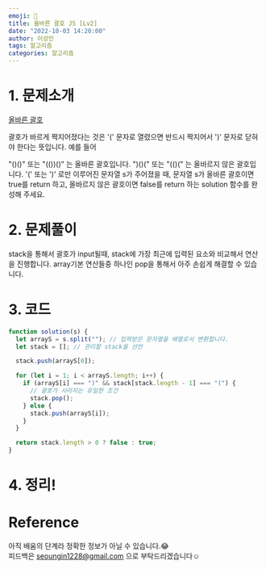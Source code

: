 ```yaml
---
emoji: 📖
title: 올바른 괄호 JS [Lv2]
date: "2022-10-03 14:20:00"
author: 이성인
tags: 알고리즘
categories: 알고리즘
---
```


# 1. 문제소개

[올바른 괄호](https://school.programmers.co.kr/learn/courses/30/lessons/12909)

괄호가 바르게 짝지어졌다는 것은 '(' 문자로 열렸으면 반드시 짝지어서 ')' 문자로 닫혀야 한다는 뜻입니다. 예를 들어

"()()" 또는 "(())()" 는 올바른 괄호입니다.
")()(" 또는 "(()(" 는 올바르지 않은 괄호입니다.
'(' 또는 ')' 로만 이루어진 문자열 s가 주어졌을 때, 문자열 s가 올바른 괄호이면 true를 return 하고, 올바르지 않은 괄호이면 false를 return 하는 solution 함수를 완성해 주세요.

# 2. 문제풀이

stack을 통해서 괄호가 input될때, stack에 가장 최근에 입력된 요소와 비교해서 연산을 진행합니다.
array기본 연산들중 하나인 pop을 통해서 아주 손쉽게 해결할 수 있습니다.

# 3. 코드

```js
function solution(s) {
  let arrayS = s.split(""); // 입력받은 문자열을 배열로서 변환합니다.
  let stack = []; // 관리할 stack을 선언

  stack.push(arrayS[0]);

  for (let i = 1; i < arrayS.length; i++) {
    if (arrayS[i] === ")" && stack[stack.length - 1] === "(") {
      // 괄호가 사라지는 유일한 조건
      stack.pop();
    } else {
      stack.push(arrayS[i]);
    }
  }

  return stack.length > 0 ? false : true;
}
```

# 4. 정리!

# Reference

아직 배움의 단계라 정확한 정보가 아닐 수 있습니다.😂  
피드백은 seoungin1228@gmail.com 으로 부탁드리겠습니다☺️
